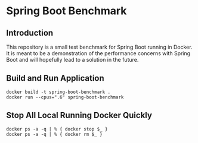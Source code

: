 # Spring Boot Benchmark

## Introduction

This repository is a small test benchmark for Spring Boot running in Docker.
It is meant to be a demonstration of the performance concerns with Spring Boot and will hopefully lead to a solution in the future.

## Build and Run Application

```
docker build -t spring-boot-benchmark .
docker run --cpus=".6" spring-boot-benchmark
```

## Stop All Local Running Docker Quickly

```
docker ps -a -q | % { docker stop $_ }
docker ps -a -q | % { docker rm $_ }
```